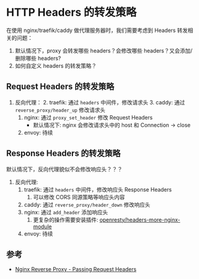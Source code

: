 # HTTP Headers 的转发策略


在使用 nginx/traefik/caddy 做代理服务器时，我们需要考虑到 Headers 转发相关的问题：

1. 默认情况下，proxy 会转发哪些 headers？会修改哪些 headers？又会添加/删除哪些 headers?
1. 如何自定义 headers 的转发策略？

## Request Headers 的转发策略

1. 反向代理：
   2. traefik: 通过 `headers` 中间件，修改请求头
   3. caddy: 通过 `reverse_proxy/header_up` 修改请求头
   1. nginx: 通过 `proxy_set_header` 修改 Request Headers
      - 默认情况下: nginx 会修改请求头中的 host 和 Connection -> close
   4. envoy: 待续

## Response Headers 的转发策略

默认情况下，反向代理貌似不会修改响应头？？？

1. 反向代理: 
   1. traefik: 通过 `headers` 中间件，修改响应头 Response Headers
      1. 可以修改 CORS 同源策略等响应头内容
   2. caddy: 通过 `reverse_proxy/header_down` 修改响应头
   3. nginx: 通过 `add_header` 添加响应头
      1. 更复杂的操作需要安装插件: [openresty/headers-more-nginx-module](https://github.com/openresty/headers-more-nginx-module)
   4. envoy: 待续


## 参考

- [Nginx Reverse Proxy - Passing Request Headers](https://docs.nginx.com/nginx/admin-guide/web-server/reverse-proxy/#headers)
